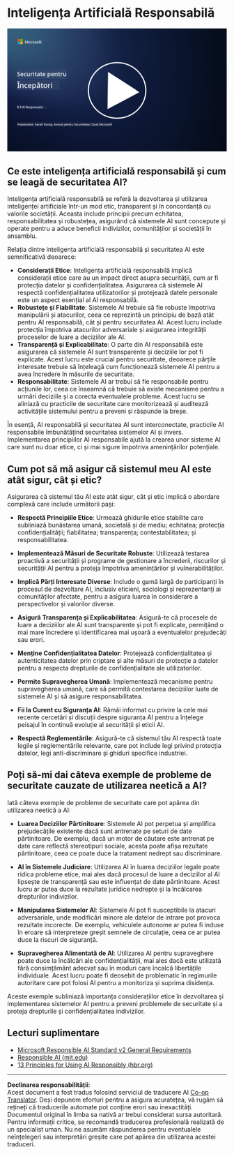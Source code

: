 <!--
CO_OP_TRANSLATOR_METADATA:
{
  "original_hash": "5e9775ee91bde7d44577891d5f11c4c5",
  "translation_date": "2025-09-04T00:08:17+00:00",
  "source_file": "8.3 Responsible AI.md",
  "language_code": "ro"
}
-->
# Inteligența Artificială Responsabilă

[![Urmărește videoclipul](../../translated_images/8-3_placeholder.9a5623e020ef9751bfd82c06e3014edc976e2b2dc6ac5836571e63873a3c28b4.ro.png)](https://learn-video.azurefd.net/vod/player?id=b7517901-8f81-4475-b586-385a361c51e8)

## Ce este inteligența artificială responsabilă și cum se leagă de securitatea AI?

Inteligența artificială responsabilă se referă la dezvoltarea și utilizarea inteligenței artificiale într-un mod etic, transparent și în concordanță cu valorile societății. Aceasta include principii precum echitatea, responsabilitatea și robustețea, asigurând că sistemele AI sunt concepute și operate pentru a aduce beneficii indivizilor, comunităților și societății în ansamblu.

Relația dintre inteligența artificială responsabilă și securitatea AI este semnificativă deoarece:

-   **Considerații Etice**: Inteligența artificială responsabilă implică considerații etice care au un impact direct asupra securității, cum ar fi protecția datelor și confidențialitatea. Asigurarea că sistemele AI respectă confidențialitatea utilizatorilor și protejează datele personale este un aspect esențial al AI responsabilă.
-   **Robustețe și Fiabilitate**: Sistemele AI trebuie să fie robuste împotriva manipulării și atacurilor, ceea ce reprezintă un principiu de bază atât pentru AI responsabilă, cât și pentru securitatea AI. Acest lucru include protecția împotriva atacurilor adversariale și asigurarea integrității proceselor de luare a deciziilor ale AI.
-   **Transparență și Explicabilitate**: O parte din AI responsabilă este asigurarea că sistemele AI sunt transparente și deciziile lor pot fi explicate. Acest lucru este crucial pentru securitate, deoarece părțile interesate trebuie să înțeleagă cum funcționează sistemele AI pentru a avea încredere în măsurile de securitate.
-   **Responsabilitate**: Sistemele AI ar trebui să fie responsabile pentru acțiunile lor, ceea ce înseamnă că trebuie să existe mecanisme pentru a urmări deciziile și a corecta eventualele probleme. Acest lucru se aliniază cu practicile de securitate care monitorizează și auditează activitățile sistemului pentru a preveni și răspunde la breșe.

În esență, AI responsabilă și securitatea AI sunt interconectate, practicile AI responsabile îmbunătățind securitatea sistemelor AI și invers. Implementarea principiilor AI responsabile ajută la crearea unor sisteme AI care sunt nu doar etice, ci și mai sigure împotriva amenințărilor potențiale.

## Cum pot să mă asigur că sistemul meu AI este atât sigur, cât și etic?

Asigurarea că sistemul tău AI este atât sigur, cât și etic implică o abordare complexă care include următorii pași:

- **Respectă Principiile Etice**: Urmează ghidurile etice stabilite care subliniază bunăstarea umană, societală și de mediu; echitatea; protecția confidențialității; fiabilitatea; transparența; contestabilitatea; și responsabilitatea.

- **Implementează Măsuri de Securitate Robuste**: Utilizează testarea proactivă a securității și programe de gestionare a încrederii, riscurilor și securității AI pentru a proteja împotriva amenințărilor și vulnerabilităților.

- **Implică Părți Interesate Diverse**: Include o gamă largă de participanți în procesul de dezvoltare AI, inclusiv eticieni, sociologi și reprezentanți ai comunităților afectate, pentru a asigura luarea în considerare a perspectivelor și valorilor diverse.

- **Asigură Transparența și Explicabilitatea**: Asigură-te că procesele de luare a deciziilor ale AI sunt transparente și pot fi explicate, permițând o mai mare încredere și identificarea mai ușoară a eventualelor prejudecăți sau erori.

- **Menține Confidențialitatea Datelor**: Protejează confidențialitatea și autenticitatea datelor prin criptare și alte măsuri de protecție a datelor pentru a respecta drepturile de confidențialitate ale utilizatorilor.

- **Permite Supravegherea Umană**: Implementează mecanisme pentru supravegherea umană, care să permită contestarea deciziilor luate de sistemele AI și să asigure responsabilitatea.

- **Fii la Curent cu Siguranța AI**: Rămâi informat cu privire la cele mai recente cercetări și discuții despre siguranța AI pentru a înțelege peisajul în continuă evoluție al securității și eticii AI.

- **Respectă Reglementările**: Asigură-te că sistemul tău AI respectă toate legile și reglementările relevante, care pot include legi privind protecția datelor, legi anti-discriminare și ghiduri specifice industriei.

## Poți să-mi dai câteva exemple de probleme de securitate cauzate de utilizarea neetică a AI?

Iată câteva exemple de probleme de securitate care pot apărea din utilizarea neetică a AI:

- **Luarea Deciziilor Părtinitoare**: Sistemele AI pot perpetua și amplifica prejudecățile existente dacă sunt antrenate pe seturi de date părtinitoare. De exemplu, dacă un motor de căutare este antrenat pe date care reflectă stereotipuri sociale, acesta poate afișa rezultate părtinitoare, ceea ce poate duce la tratament nedrept sau discriminare.

- **AI în Sistemele Judiciare**: Utilizarea AI în luarea deciziilor legale poate ridica probleme etice, mai ales dacă procesul de luare a deciziilor al AI lipsește de transparență sau este influențat de date părtinitoare. Acest lucru ar putea duce la rezultate juridice nedrepte și la încălcarea drepturilor indivizilor.

- **Manipularea Sistemelor AI**: Sistemele AI pot fi susceptibile la atacuri adversariale, unde modificări minore ale datelor de intrare pot provoca rezultate incorecte. De exemplu, vehiculele autonome ar putea fi induse în eroare să interpreteze greșit semnele de circulație, ceea ce ar putea duce la riscuri de siguranță.

- **Supravegherea Alimentată de AI**: Utilizarea AI pentru supraveghere poate duce la încălcări ale confidențialității, mai ales dacă este utilizată fără consimțământ adecvat sau în moduri care încalcă libertățile individuale. Acest lucru poate fi deosebit de problematic în regimurile autoritare care pot folosi AI pentru a monitoriza și suprima disidența.

Aceste exemple subliniază importanța considerațiilor etice în dezvoltarea și implementarea sistemelor AI pentru a preveni problemele de securitate și a proteja drepturile și confidențialitatea indivizilor.

## Lecturi suplimentare

 - [Microsoft Responsible AI Standard v2 General Requirements](https://query.prod.cms.rt.microsoft.com/cms/api/am/binary/RE5cmFl?culture=en-us&country=us&WT.mc_id=academic-96948-sayoung)
 - [Responsible AI (mit.edu)](https://sloanreview.mit.edu/big-ideas/responsible-ai/)
 - [13 Principles for Using AI Responsibly (hbr.org)](https://hbr.org/2023/06/13-principles-for-using-ai-responsibly)

---

**Declinarea responsabilității**:  
Acest document a fost tradus folosind serviciul de traducere AI [Co-op Translator](https://github.com/Azure/co-op-translator). Deși depunem eforturi pentru a asigura acuratețea, vă rugăm să rețineți că traducerile automate pot conține erori sau inexactități. Documentul original în limba sa nativă ar trebui considerat sursa autoritară. Pentru informații critice, se recomandă traducerea profesională realizată de un specialist uman. Nu ne asumăm răspunderea pentru eventualele neînțelegeri sau interpretări greșite care pot apărea din utilizarea acestei traduceri.